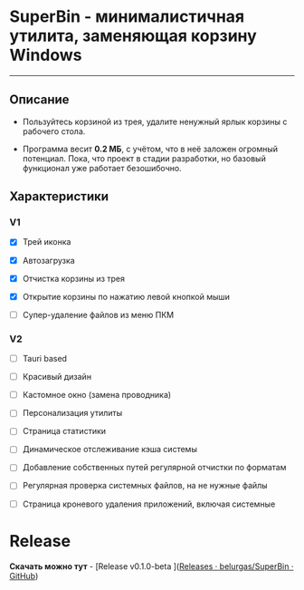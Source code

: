 # SuperBin - минималистичная утилита, заменяющая корзину Windows

--- 

## Описание

* Пользуйтесь корзиной из трея, удалите ненужный ярлык корзины с рабочего стола.

* Программа весит **0.2 МБ**, с учётом, что в неё заложен огромный потенциал. Пока, что проект в стадии разработки, но базовый функционал уже работает безошибочно.



## Характеристики

### V1

- [x]  Трей иконка

- [x]  Автозагрузка

- [x]  Отчистка корзины из трея

- [x]  Открытие корзины по нажатию левой кнопкой мыши

- [ ]  Супер-удаление файлов из меню ПКМ

### V2

- [ ]  Tauri based

- [ ]  Красивый дизайн

- [ ]  Кастомное окно (замена проводника)

- [ ]  Персонализация утилиты

- [ ]  Страница статистики

- [ ]  Динамическое отслеживание кэша системы

- [ ]  Добавление собственных путей регулярной отчистки по форматам

- [ ]  Регулярная проверка системных файлов, на не нужные файлы

- [ ]  Страница кроневого удаления приложений, включая системные



# Release

**Скачать можно тут** - [Release v0.1.0-beta ]([Releases · belurgas/SuperBin · GitHub](https://github.com/belurgas/SuperBin/releases))


